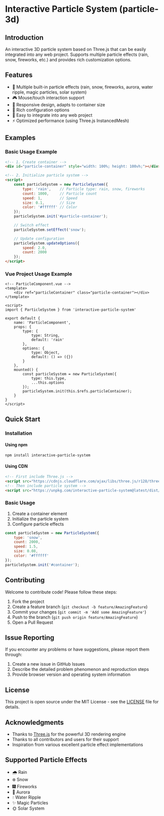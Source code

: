 # Interactive Particle System (particle-3d)

## Introduction

An interactive 3D particle system based on Three.js that can be easily integrated into any web project. Supports multiple particle effects (rain, snow, fireworks, etc.) and provides rich customization options.

## Features

- 🎨 Multiple built-in particle effects (rain, snow, fireworks, aurora, water ripple, magic particles, solar system)
- 🎮 Mouse/touch interaction support
- 📱 Responsive design, adapts to container size
- 🔧 Rich configuration options
- 🎯 Easy to integrate into any web project
- ⚡ Optimized performance (using Three.js InstancedMesh)

## Examples

### Basic Usage Example

```html
<!-- 1. Create container -->
<div id="particle-container" style="width: 100%; height: 100vh;"></div>

<!-- 2. Initialize particle system -->
<script>
    const particleSystem = new ParticleSystem({
        type: 'rain',    // Particle type: rain, snow, fireworks
        count: 1000,     // Particle count
        speed: 1,        // Speed
        size: 0.1,       // Size
        color: '#ffffff' // Color
    });
    particleSystem.init('#particle-container');

    // Switch effect
    particleSystem.setEffect('snow');

    // Update configuration
    particleSystem.updateOptions({
        speed: 2.0,
        count: 2000
    });
</script>
```

### Vue Project Usage Example

```vue
<!-- ParticleComponent.vue -->
<template>
    <div ref="particleContainer" class="particle-container"></div>
</template>

<script>
import { ParticleSystem } from 'interactive-particle-system'

export default {
    name: 'ParticleComponent',
    props: {
        type: {
            type: String,
            default: 'rain'
        },
        options: {
            type: Object,
            default: () => ({})
        }
    },
    mounted() {
        const particleSystem = new ParticleSystem({
            type: this.type,
            ...this.options
        });
        particleSystem.init(this.$refs.particleContainer);
    }
}
</script>
```

## Quick Start

### Installation

#### Using npm

```bash
npm install interactive-particle-system
```

#### Using CDN

```html
<!-- First include Three.js -->
<script src="https://cdnjs.cloudflare.com/ajax/libs/three.js/r128/three.min.js"></script>
<!-- Then include particle system -->
<script src="https://unpkg.com/interactive-particle-system@latest/dist/particle-system.min.js"></script>
```

### Basic Usage

1. Create a container element
2. Initialize the particle system
3. Configure particle effects

```javascript
const particleSystem = new ParticleSystem({
    type: 'snow',
    count: 2000,
    speed: 1.5,
    size: 0.08,
    color: '#ffffff'
});
particleSystem.init('#container');
```

## Contributing

Welcome to contribute code! Please follow these steps:

1. Fork the project
2. Create a feature branch (`git checkout -b feature/AmazingFeature`)
3. Commit your changes (`git commit -m 'Add some AmazingFeature'`)
4. Push to the branch (`git push origin feature/AmazingFeature`)
5. Open a Pull Request

## Issue Reporting

If you encounter any problems or have suggestions, please report them through:

1. Create a new issue in GitHub Issues
2. Describe the detailed problem phenomenon and reproduction steps
3. Provide browser version and operating system information

## License

This project is open source under the MIT License - see the [LICENSE](LICENSE) file for details.

## Acknowledgments

- Thanks to [Three.js](https://threejs.org/) for the powerful 3D rendering engine
- Thanks to all contributors and users for their support
- Inspiration from various excellent particle effect implementations

## Supported Particle Effects

- 🌧️ Rain
- ❄️ Snow
- 🎆 Fireworks
- 🌌 Aurora
- 💧 Water Ripple
- ✨ Magic Particles
- 🌞 Solar System
